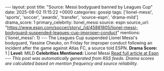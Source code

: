 --- layout: post title: "Source: Messi bodyguard banned by Leagues Cup" date: 2025-08-02 11:15:22 +0000 categories: gossip tags: ['lionel-messi', 'sports', 'soccer', 'awards', 'transfer', 'source-espn', 'drama-mild'] drama_score: 1 primary_celebrity: lionel_messi source: espn source_url: "https://www.espn.com/soccer/story/_/id/45881805/lionel-messi-bodyguard-suspended-leagues-cup-improper-conduct" mentions: {'lionel_messi': 1} --- The Leagues Cup suspended Lionel Messi's bodyguard, Yassine Cheuko, on Friday for improper conduct following an incident after the game against Atlas FC, a source told ESPN. **Drama Score:** 1 | **Level:** MILD **Celebrities Mentioned:** Lionel Messi [Read full article at Espn](https://www.espn.com/soccer/story/_/id/45881805/lionel-messi-bodyguard-suspended-leagues-cup-improper-conduct) --- *This post was automatically generated from RSS feeds. Drama scores are calculated based on mention frequency and source reliability.*